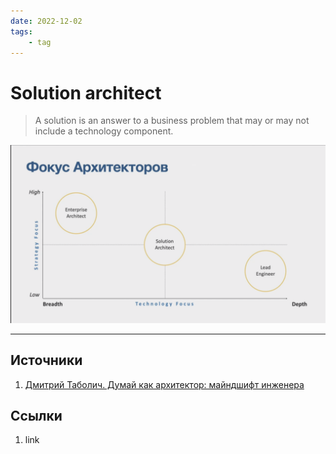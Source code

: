 ```yaml
---
date: 2022-12-02
tags:
    - tag
---
```


# Solution architect

> A solution is an answer to a business problem that may or may not include a technology component.

![Architect focus](./../Images/Architect-focus.png)

---

## Источники

1. [Дмитрий Таболич. Думай как архитектор: майндшифт инженера](https://dotnext.ru/talks/2984aa7301d84a81864608267d5d1f43/)

## Ссылки

1. link
